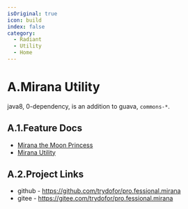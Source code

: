 ```yaml
---
isOriginal: true
icon: build
index: false
category:
  - Radiant
  - Utility
  - Home
---
```


# A.Mirana Utility

java8, 0-dependency, is an addition to guava, `commons-*`.

## A.1.Feature Docs

* [Mirana the Moon Princess](a1.mirana.md)
* [Mirana Utility](a2.utilities.md)

## A.2.Project Links

* github - <https://github.com/trydofor/pro.fessional.mirana>
* gitee - <https://gitee.com/trydofor/pro.fessional.mirana>
